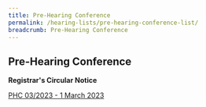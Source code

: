 ```yaml
---
title: Pre-Hearing Conference
permalink: /hearing-lists/pre-hearing-conference-list/
breadcrumb: Pre-Hearing Conference
---
```

Pre-Hearing Conference
---

**Registrar's Circular Notice**

[PHC 03/2023 - 1 March 2023](/files/Phc032023-01Mar2023.pdf)